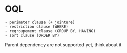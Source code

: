 # OQL

    - perimeter clause (+ jointure)
    - restriction clause (WHERE)
    - regroupement clause (GROUP BY, HAVING)
    - sort clause (ORDER BY)

Parent dependency are not supported yet, think about it
